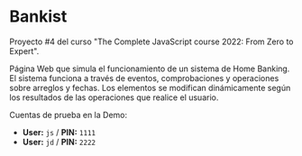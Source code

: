 # Bankist
Proyecto #4 del curso "The Complete JavaScript course 2022: From Zero to Expert".

Página Web que simula el funcionamiento de un sistema de Home Banking. El sistema funciona a través de eventos, comprobaciones y operaciones sobre arreglos y fechas. Los elementos se modifican dinámicamente según los resultados de las operaciones que realice el usuario.

Cuentas de prueba en la Demo:
* **User:** `js` / **PIN:** `1111`
* **User:** `jd` / **PIN:** `2222`
